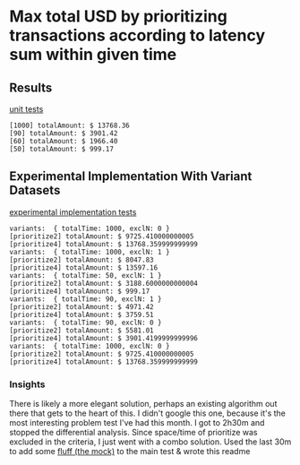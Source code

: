 # Max total USD by prioritizing transactions according to latency sum within given time

## Results

[unit tests](./test/TransactionProcessor.test.ts)

```
[1000] totalAmount: $ 13768.36
[90] totalAmount: $ 3901.42
[60] totalAmount: $ 1966.40
[50] totalAmount: $ 999.17
```

## Experimental Implementation With Variant Datasets

[experimental implementation tests](./test/ExperimentalTransactionPrioritization.test.ts)

```
variants:  { totalTime: 1000, exclN: 0 }
[prioritize2] totalAmount: $ 9725.410000000005
[prioritize4] totalAmount: $ 13768.359999999999
variants:  { totalTime: 1000, exclN: 1 }
[prioritize2] totalAmount: $ 8047.83
[prioritize4] totalAmount: $ 13597.16
variants:  { totalTime: 50, exclN: 1 }
[prioritize2] totalAmount: $ 3188.6000000000004
[prioritize4] totalAmount: $ 999.17 
variants:  { totalTime: 90, exclN: 1 }
[prioritize2] totalAmount: $ 4971.42
[prioritize4] totalAmount: $ 3759.51
variants:  { totalTime: 90, exclN: 0 }
[prioritize2] totalAmount: $ 5581.01
[prioritize4] totalAmount: $ 3901.4199999999996
variants:  { totalTime: 1000, exclN: 0 }
[prioritize2] totalAmount: $ 9725.410000000005
[prioritize4] totalAmount: $ 13768.359999999999
```

### Insights

There is likely a more elegant solution, perhaps an existing algorithm out there that gets to the heart of this. I didn't google this one, because it's the most interesting problem test I've had this month. I got to 2h30m and stopped the differential analysis. Since space/time of prioritize was excluded in the criteria, I just went with a combo solution. Used the last 30m to add some [fluff (the mock)](./test/TransactionProcessor.test.ts) to the main test & wrote this readme  


